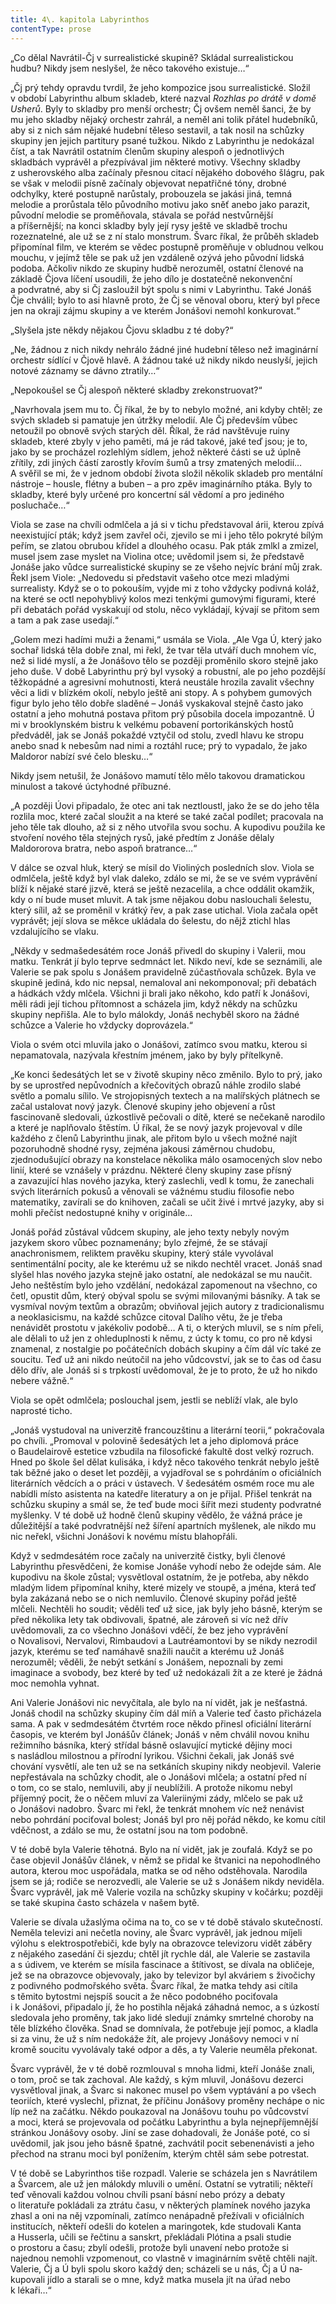 ```yaml
---
title: 4\. kapitola Labyrinthos
contentType: prose
---
```


<section>

„Co dělal Navrátil-Čj v surrealistické skupině? Skládal surrealistickou hudbu? Nikdy jsem neslyšel, že něco takového existuje…“

„Čj prý tehdy opravdu tvrdil, že jeho kompozice jsou surrealistické. Složil v období Labyrinthu album skladeb, které nazval _Rozhlas po drátě v domě Usherů_. Byly to skladby pro menší orchestr; Čj ovšem neměl šanci, že by mu jeho skladby nějaký orchestr zahrál, a neměl ani tolik přátel hudebníků, aby si z nich sám nějaké hudební těleso sestavil, a tak nosil na schůzky skupiny jen jejich partitury psané tužkou. Nikdo z Labyrinthu je nedokázal číst, a tak Navrátil ostatním členům skupiny alespoň o jednotlivých skladbách vyprávěl a přezpívával jim některé motivy. Všechny skladby z usherovského alba začínaly přesnou citací nějakého dobového šlágru, pak se však v melodii písně začínaly objevovat nepatřičné tóny, drobné odchylky, které postupně narůstaly, probouzela se jakási jiná, temná melodie a prorůstala tělo původního motivu jako sněť anebo jako parazit, původní melodie se proměňovala, stávala se pořád nestvůrnější a příšernější; na konci skladby byly její rysy ještě ve skladbě trochu rozeznatelné, ale už se z ní stalo monstrum. Švarc říkal, že průběh skladeb připomínal film, ve kterém se vědec postupně proměňuje v obludnou velkou mouchu, v jejímž těle se pak už jen vzdáleně ozývá jeho původní lidská podoba. Ačkoliv nikdo ze skupiny hudbě nerozuměl, ostatní členové na základě Čjova líčení usoudili, že jeho dílo je dostatečně nekonvenční a podvratné, aby si Čj zasloužil být spolu s nimi v Labyrinthu. Také Jonáš Čje chválil; bylo to asi hlavně proto, že Čj se věnoval oboru, který byl přece jen na okraji zájmu skupiny a ve kterém Jonášovi nemohl konkurovat.“

„Slyšela jste někdy nějakou Čjovu skladbu z té doby?“

„Ne, žádnou z nich nikdy nehrálo žádné jiné hudební těleso než imaginární orchestr sídlící v Čjově hlavě. A žádnou také už nikdy nikdo neuslyší, jejich notové záznamy se dávno ztratily…“

„Nepokoušel se Čj alespoň některé skladby zrekonstruovat?“

„Navrhovala jsem mu to. Čj říkal, že by to nebylo možné, ani kdyby chtěl; ze svých skladeb si pamatuje jen útržky melodií. Ale Čj především vůbec netoužil po obnově svých starých děl. Říkal, že rád navštěvuje ruiny skladeb, které zbyly v jeho paměti, má je rád takové, jaké teď jsou; je to, jako by se procházel rozlehlým sídlem, jehož některé části se už úplně zřítily, zdi jiných částí zarostly křovím šumů a trsy zmatených melodií… A svěřil se mi, že v jednom období života složil několik skladeb pro mentální nástroje – housle, flétny a buben – a pro zpěv imaginárního ptáka. Byly to skladby, které byly určené pro koncertní sál vědomí a pro jediného posluchače…“

Viola se zase na chvíli odmlčela a já si v tichu představoval árii, kterou zpívá neexistující pták; když jsem zavřel oči, zjevilo se mi i jeho tělo pokryté bílým peřím, se zlatou obrubou křídel a dlouhého ocasu. Pak pták zmlkl a zmizel, musel jsem zase myslet na Violina otce; uvědomil jsem si, že představě Jonáše jako vůdce surrealistické skupiny se ze všeho nejvíc brání můj zrak. Řekl jsem Viole: „Nedovedu si představit vašeho otce mezi mladými surrealisty. Když se o to pokouším, vyjde mi z toho vždycky podivná koláž, na které se octl nepohyblivý kolos mezi tenkými gumovými figurami, které při debatách pořád vyskakují od stolu, něco vykládají, kývají se přitom sem a tam a pak zase usedají.“

„Golem mezi hadími muži a ženami,“ usmála se Viola. „Ale Vga Ú, který jako sochař lidská těla dobře znal, mi řekl, že tvar těla utváří duch mnohem víc, než si lidé myslí, a že Jonášovo tělo se později proměnilo skoro stejně jako jeho duše. V době Labyrinthu prý byl vysoký a robustní, ale po jeho pozdější těžkopádné a agresivní mohutnosti, která neustále hrozila zavalit všechny věci a lidi v blízkém okolí, nebylo ještě ani stopy. A s pohybem gumových figur bylo jeho tělo dobře sladěné – Jonáš vyskakoval stejně často jako ostatní a jeho mohutná postava přitom prý působila docela impozantně. Ú mi v brooklynském bistru k velkému pobavení portorikánských hostů předváděl, jak se Jonáš pokaždé vztyčil od stolu, zvedl hlavu ke stropu anebo snad k nebesům nad nimi a roztáhl ruce; prý to vypadalo, že jako Maldoror nabízí své čelo blesku…“

Nikdy jsem netušil, že Jonášovo mamutí tělo mělo takovou dramatickou minulost a takové úctyhodné příbuzné.

„A později Úovi připadalo, že otec ani tak neztloustl, jako že se do jeho těla rozlila moc, které začal sloužit a na které se také začal podílet; pracovala na jeho těle tak dlouho, až si z něho utvořila svou sochu. A kupodivu použila ke stvoření nového těla stejných rysů, jaké předtím z Jonáše dělaly Maldororova bratra, nebo aspoň bratrance…“

V dálce se ozval hluk, který se mísil do Violiných posledních slov. Viola se odmlčela, ještě když byl vlak daleko, zdálo se mi, že se ve svém vyprávění blíží k nějaké staré jizvě, která se ještě nezacelila, a chce oddálit okamžik, kdy o ní bude muset mluvit. A tak jsme nějakou dobu naslouchali šelestu, který sílil, až se proměnil v krátký řev, a pak zase utichal. Viola začala opět vyprávět; její slova se měkce ukládala do šelestu, do nějž ztichl hlas vzdalujícího se vlaku.

„Někdy v sedmašedesátém roce Jonáš přivedl do skupiny i Valerii, mou matku. Tenkrát jí bylo teprve sedmnáct let. Nikdo neví, kde se seznámili, ale Valerie se pak spolu s Jonášem pravidelně zúčastňovala schůzek. Byla ve skupině jediná, kdo nic nepsal, nemaloval ani nekomponoval; při debatách a hádkách vždy mlčela. Všichni ji brali jako někoho, kdo patří k Jonášovi, měli rádi její tichou přítomnost a scházela jim, když někdy na schůzku skupiny nepřišla. Ale to bylo málokdy, Jonáš nechyběl skoro na žádné schůzce a Valerie ho vždycky doprovázela.“

Viola o svém otci mluvila jako o Jonášovi, zatímco svou matku, kterou si nepamatovala, nazývala křestním jménem, jako by byly přítelkyně.

„Ke konci šedesátých let se v životě skupiny něco změnilo. Bylo to prý, jako by se uprostřed nepůvodních a křečovitých obrazů náhle zrodilo slabé světlo a pomalu sílilo. Ve strojopisných textech a na malířských plátnech se začal ustalovat nový jazyk. Členové skupiny jeho objevení a růst fascinovaně sledovali, úzkostlivě pečovali o dítě, které se nečekaně narodilo a které je naplňovalo štěstím. Ú říkal, že se nový jazyk projevoval v díle každého z členů Labyrinthu jinak, ale přitom bylo u všech možné najít pozoruhodně shodné rysy, zejména jakousi záměrnou chudobu, zjednodušující obrazy na konstelace několika málo osamocených slov nebo linií, které se vznášely v prázdnu. Některé členy skupiny zase přísný a zavazující hlas nového jazyka, který zaslechli, vedl k tomu, že zanechali svých literárních pokusů a věnovali se vážnému studiu filosofie nebo matematiky, zavírali se do knihoven, začali se učit živé i mrtvé jazyky, aby si mohli přečíst nedostupné knihy v originále…

Jonáš pořád zůstával vůdcem skupiny, ale jeho texty nebyly novým jazykem skoro vůbec poznamenány; bylo zřejmé, že se stávají anachronismem, reliktem pravěku skupiny, který stále vyvolával sentimentální pocity, ale ke kterému už se nikdo nechtěl vracet. Jonáš snad slyšel hlas nového jazyka stejně jako ostatní, ale nedokázal se mu naučit. Jeho neštěstím bylo jeho vzdělání, nedokázal zapomenout na všechno, co četl, opustit dům, který obýval spolu se svými milovanými básníky. A tak se vysmíval novým textům a obrazům; obviňoval jejich autory z tradicionalismu a neoklasicismu, na každé schůzce citoval Dalího větu, že je třeba nenávidět prostotu v jakékoliv podobě… A ti, o kterých mluvil, se s ním přeli, ale dělali to už jen z ohleduplnosti k němu, z úcty k tomu, co pro ně kdysi znamenal, z nostalgie po počátečních dobách skupiny a čím dál víc také ze soucitu. Teď už ani nikdo neútočil na jeho vůdcovství, jak se to čas od času dělo dřív, ale Jonáš si s trpkostí uvědomoval, že je to proto, že už ho nikdo nebere vážně.“

Viola se opět odmlčela; poslouchal jsem, jestli se neblíží vlak, ale bylo naprosté ticho.

„Jonáš vystudoval na univerzitě francouzštinu a literární teorii,“ pokračovala po chvíli. „Promoval v polovině šedesátých let a jeho diplomová práce o Baudelairově estetice vzbudila na filosofické fakultě dost velký rozruch. Hned po škole šel dělat kulisáka, i když něco takového tenkrát nebylo ještě tak běžné jako o deset let později, a vyjadřoval se s pohrdáním o oficiálních literárních vědcích a o práci v ústavech. V šedesátém osmém roce mu ale nabídli místo asistenta na katedře literatury a on je přijal. Přišel tenkrát na schůzku skupiny a smál se, že teď bude moci šířit mezi studenty podvratné myšlenky. V té době už hodně členů skupiny vědělo, že vážná práce je důležitější a také podvratnější než šíření apartních myšlenek, ale nikdo mu nic neřekl, všichni Jonášovi k novému místu blahopřáli.

Když v sedmdesátém roce začaly na univerzitě čistky, byli členové Labyrinthu přesvědčeni, že komise Jonáše vyhodí nebo že odejde sám. Ale kupodivu na škole zůstal; vysvětloval ostatním, že je potřeba, aby někdo mladým lidem připomínal knihy, které mizely ve stoupě, a jména, která teď byla zakázaná nebo se o nich nemluvilo. Členové skupiny pořád ještě mlčeli. Nechtěli ho soudit; věděli teď už sice, jak byly jeho básně, kterým se před několika lety tak obdivovali, špatné, ale zároveň si víc než dřív uvědomovali, za co všechno Jonášovi vděčí, že bez jeho vyprávění o Novalisovi, Nervalovi, Rimbaudovi a Lautréamontovi by se nikdy nezrodil jazyk, kterému se teď namáhavě snažili naučit a kterému už Jonáš nerozuměl; věděli, že nebýt setkání s Jonášem, nepoznali by zemi imaginace a svobody, bez které by teď už nedokázali žít a ze které je žádná moc nemohla vyhnat.

Ani Valerie Jonášovi nic nevyčítala, ale bylo na ní vidět, jak je nešťastná. Jonáš chodil na schůzky skupiny čím dál míň a Valerie teď často přicházela sama. A pak v sedmdesátém čtvrtém roce někdo přinesl oficiální literární časopis, ve kterém byl Jonášův článek; Jonáš v něm chválil novou knihu režimního básníka, který střídal básně oslavující mytické dějiny moci s nasládlou milostnou a přírodní lyrikou. Všichni čekali, jak Jonáš své chování vysvětlí, ale ten už se na setkáních skupiny nikdy neobjevil. Valerie nepřestávala na schůzky chodit, ale o Jonášovi mlčela; a ostatní před ní o tom, co se stalo, nemluvili, aby jí neublížili. A protože nikomu nebyl příjemný pocit, že o něčem mluví za Valeriinými zády, mlčelo se pak už o Jonášovi nadobro. Švarc mi řekl, že tenkrát mnohem víc než nenávist nebo pohrdání pociťoval bolest; Jonáš byl pro něj pořád někdo, ke komu cítil vděčnost, a zdálo se mu, že ostatní jsou na tom podobně.

V té době byla Valerie těhotná. Bylo na ní vidět, jak je zoufalá. Když se po čase objevil Jonášův článek, v němž se přidal ke štvanici na nepohodlného autora, kterou moc uspořádala, matka se od něho odstěhovala. Narodila jsem se já; rodiče se nerozvedli, ale Valerie se už s Jonášem nikdy neviděla. Švarc vyprávěl, jak mě Valerie vozila na schůzky skupiny v kočárku; později se také skupina často scházela v našem bytě.

Valerie se dívala užaslýma očima na to, co se v té době stávalo skutečností. Neměla televizi ani nečetla noviny, ale Švarc vyprávěl, jak jednou míjeli výlohu s elektrospotřebiči, kde byly na obrazovce televizoru vidět záběry z nějakého zasedání či sjezdu; chtěl jít rychle dál, ale Valerie se zastavila a s údivem, ve kterém se mísila fascinace a štítivost, se dívala na obličeje, jež se na obrazovce objevovaly, jako by televizor byl akváriem s živočichy z podivného podmořského světa. Švarc říkal, že matka tehdy asi cítila s těmito bytostmi nejspíš soucit a že něco podobného pociťovala i k Jonášovi, připadalo jí, že ho postihla nějaká záhadná nemoc, a s úzkostí sledovala jeho proměny, tak jako lidé sledují známky smrtelné choroby na těle blízkého člověka. Snad se domnívala, že potřebuje její pomoc, a kladla si za vinu, že už s ním nedokáže žít, ale projevy Jonášovy nemoci v ní kromě soucitu vyvolávaly také odpor a děs, a ty Valerie neuměla překonat.

Švarc vyprávěl, že v té době rozmlouval s mnoha lidmi, kteří Jonáše znali, o tom, proč se tak zachoval. Ale každý, s kým mluvil, Jonášovu dezerci vysvětloval jinak, a Švarc si nakonec musel po všem vyptávání a po všech teoriích, které vyslechl, přiznat, že příčinu Jonášovy proměny nechápe o nic líp než na začátku. Někdo poukazoval na Jonášovu touhu po vůdcovství a moci, která se projevovala od počátku Labyrinthu a byla nejnepříjemnější stránkou Jonášovy osoby. Jiní se zase dohadovali, že Jonáše poté, co si uvědomil, jak jsou jeho básně špatné, zachvátil pocit sebenenávisti a jeho přechod na stranu moci byl ponížením, kterým chtěl sám sebe potrestat.

V té době se Labyrinthos tiše rozpadl. Valerie se scházela jen s Navrátilem a Švarcem, ale už jen málokdy mluvili o umění. Ostatní se vytratili; někteří teď věnovali každou volnou chvíli psaní básní nebo prózy a debaty o literatuře pokládali za ztrátu času, v některých plamínek nového jazyka zhasl a oni na něj vzpomínali, zatímco nenápadně přežívali v oficiálních institucích, někteří odešli do kotelen a maringotek, kde studovali Kanta a Husserla, učili se řečtinu a sanskrt, překládali Plótina a psali studie o prostoru a času; zbylí odešli, protože byli unavení nebo protože si najednou nemohli vzpomenout, co vlastně v imaginárním světě chtěli najít. Valerie, Čj a Ú byli spolu skoro každý den; scházeli se u nás, Čj a Ú na­kupovali jídlo a starali se o mne, když matka musela jít na úřad nebo k lékaři…“

</section>
